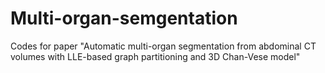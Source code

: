 # Multi-organ-semgentation
Codes for paper "Automatic multi-organ segmentation from abdominal CT volumes with LLE-based graph partitioning and 3D Chan-Vese model"
